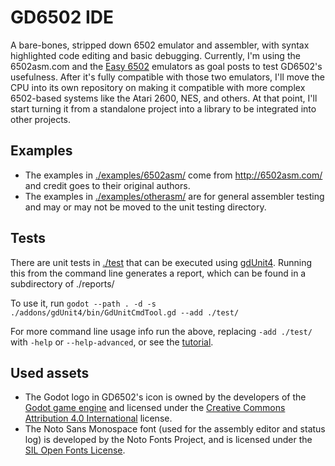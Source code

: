 # GD6502 IDE
A bare-bones, stripped down 6502 emulator and assembler, with syntax highlighted code editing and basic debugging. Currently, I'm using the 6502asm.com and the [Easy 6502](https://skilldrick.github.io/easy6502/) emulators as goal posts to test GD6502's usefulness. After it's fully compatible with those two emulators, I'll move the CPU into its own repository on making it compatible with more complex 6502-based systems like the Atari 2600, NES, and others. At that point, I'll start turning it from a standalone project into a library to be integrated into other projects.


## Examples
- The examples in [./examples/6502asm/](./examples/6502asm/) come from http://6502asm.com/ and credit goes to their original authors.
- The examples in [./examples/otherasm/](./examples/otherasm/) are for general assembler testing and may or may not be moved to the unit testing directory.


## Tests
There are unit tests in [./test](./test/) that can be executed using [gdUnit4](https://mikeschulze.github.io/gdUnit4/). Running this from the command line generates a report, which can be found in a subdirectory of ./reports/

To use it, run `godot --path . -d -s ./addons/gdUnit4/bin/GdUnitCmdTool.gd --add ./test/`

For more command line usage info run the above, replacing `-add ./test/` with `-help` or `--help-advanced`, or see the [tutorial](https://mikeschulze.github.io/gdUnit4/advanced_testing/cmd/).


## Used assets
* The Godot logo in GD6502's icon is owned by the developers of the [Godot game engine](https://godotengine.org/) and licensed under the [Creative Commons Attribution 4.0 International](https://github.com/godotengine/godot/blob/master/LOGO_LICENSE.txt) license.
* The Noto Sans Monospace font (used for the assembly editor and status log) is developed by the Noto Fonts Project, and is licensed under the [SIL Open Fonts License](https://github.com/notofonts/noto-fonts/blob/main/LICENSE).
